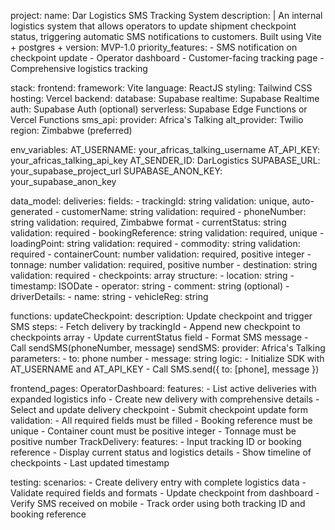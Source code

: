 project:
  name: Dar Logistics SMS Tracking System
  description: |
    An internal logistics system that allows operators to update shipment checkpoint status,
    triggering automatic SMS notifications to customers. Built using Vite + postgres +
  version: MVP-1.0
  priority_features:
    - SMS notification on checkpoint update
    - Operator dashboard
    - Customer-facing tracking page
    - Comprehensive logistics tracking

stack:
  frontend:
    framework: Vite
    language: ReactJS
    styling: Tailwind CSS
    hosting: Vercel
  backend:
    database: Supabase
    realtime: Supabase Realtime
    auth: Supabase Auth (optional)
    serverless: Supabase Edge Functions or Vercel Functions
  sms_api:
    provider: Africa's Talking
    alt_provider: Twilio
    region: Zimbabwe (preferred)

env_variables:
  AT_USERNAME: your_africas_talking_username
  AT_API_KEY: your_africas_talking_api_key
  AT_SENDER_ID: DarLogistics
  SUPABASE_URL: your_supabase_project_url
  SUPABASE_ANON_KEY: your_supabase_anon_key

data_model:
  deliveries:
    fields:
      - trackingId: string
        validation: unique, auto-generated
      - customerName: string
        validation: required
      - phoneNumber: string
        validation: required, Zimbabwe format
      - currentStatus: string
        validation: required
      - bookingReference: string
        validation: required, unique
      - loadingPoint: string
        validation: required
      - commodity: string
        validation: required
      - containerCount: number
        validation: required, positive integer
      - tonnage: number
        validation: required, positive number
      - destination: string
        validation: required
      - checkpoints: array
        structure:
          - location: string
          - timestamp: ISODate
          - operator: string
          - comment: string (optional)
      - driverDetails:
          - name: string
          - vehicleReg: string

functions:
  updateCheckpoint:
    description: Update checkpoint and trigger SMS
    steps:
      - Fetch delivery by trackingId
      - Append new checkpoint to checkpoints array
      - Update currentStatus field
      - Format SMS message
      - Call sendSMS(phoneNumber, message)
  sendSMS:
    provider: Africa's Talking
    parameters:
      - to: phone number
      - message: string
    logic:
      - Initialize SDK with AT_USERNAME and AT_API_KEY
      - Call SMS.send({ to: [phone], message })

frontend_pages:
  OperatorDashboard:
    features:
      - List active deliveries with expanded logistics info
      - Create new delivery with comprehensive details
      - Select and update delivery checkpoint
      - Submit checkpoint update form
    validation:
      - All required fields must be filled
      - Booking reference must be unique
      - Container count must be positive integer
      - Tonnage must be positive number
  TrackDelivery:
    features:
      - Input tracking ID or booking reference
      - Display current status and logistics details
      - Show timeline of checkpoints
      - Last updated timestamp

testing:
  scenarios:
    - Create delivery entry with complete logistics data
    - Validate required fields and formats
    - Update checkpoint from dashboard
    - Verify SMS received on mobile
    - Track order using both tracking ID and booking reference 